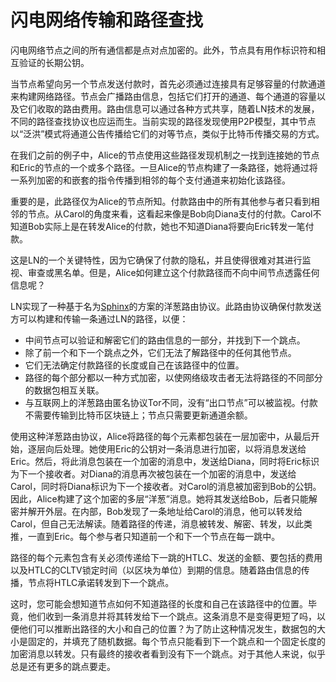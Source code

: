 # 闪电网络传输和路径查找

 闪电网络节点之间的所有通信都是点对点加密的。此外，节点具有用作标识符和相互验证的长期公钥。

当节点希望向另一个节点发送付款时，首先必须通过连接具有足够容量的付款通道来构建网络路径。节点会广播路由信息，包括它们打开的通道、每个通道的容量以及它们收取的路由费用。路由信息可以通过各种方式共享，随着LN技术的发展，不同的路径查找协议也应运而生。当前实现的路径发现使用P2P模型，其中节点以“泛洪”模式将通道公告传播给它们的对等节点，类似于比特币传播交易的方式。

在我们之前的例子中，Alice的节点使用这些路径发现机制之一找到连接她的节点和Eric的节点的一个或多个路径。一旦Alice的节点构建了一条路径，她将通过将一系列加密的和嵌套的指令传播到相邻的每个支付通道来初始化该路径。

重要的是，此路径仅为Alice的节点所知。付款路由中的所有其他参与者只看到相邻的节点。从Carol的角度来看，这看起来像是Bob向Diana支付的付款。Carol不知道Bob实际上是在转发Alice的付款，她也不知道Diana将要向Eric转发一笔付款。

这是LN的一个关键特性，因为它确保了付款的隐私，并且使得很难对其进行监视、审查或黑名单。但是，Alice如何建立这个付款路径而不向中间节点透露任何信息呢？

LN实现了一种基于名为[Sphinx](https://cypherpunks.ca/\~iang/pubs/Sphinx\_Oakland09.pdf)的方案的洋葱路由协议。此路由协议确保付款发送方可以构建和传输一条通过LN的路径，以便：

* 中间节点可以验证和解密它们的路由信息的一部分，并找到下一个跳点。
* 除了前一个和下一个跳点之外，它们无法了解路径中的任何其他节点。
* 它们无法确定付款路径的长度或自己在该路径中的位置。
* 路径的每个部分都以一种方式加密，以使网络级攻击者无法将路径的不同部分的数据包相互关联。
* 与互联网上的洋葱路由匿名协议Tor不同，没有“出口节点”可以被监视。付款不需要传输到比特币区块链上；节点只需要更新通道余额。

使用这种洋葱路由协议，Alice将路径的每个元素都包装在一层加密中，从最后开始，逐层向后处理。她使用Eric的公钥对一条消息进行加密，以将消息发送给Eric。然后，将此消息包装在一个加密的消息中，发送给Diana，同时将Eric标识为下一个接收者。对Diana的消息再次被包装在一个加密的消息中，发送给Carol，同时将Diana标识为下一个接收者。对Carol的消息被加密到Bob的公钥。因此，Alice构建了这个加密的多层“洋葱”消息。她将其发送给Bob，后者只能解密并解开外层。在内部，Bob发现了一条地址给Carol的消息，他可以转发给Carol，但自己无法解读。随着路径的传递，消息被转发、解密、转发，以此类推，一直到Eric。每个参与者只知道前一个和下一个节点在每一跳中。

路径的每个元素包含有关必须传递给下一跳的HTLC、发送的金额、要包括的费用以及HTLC的CLTV锁定时间（以区块为单位）到期的信息。随着路由信息的传播，节点将HTLC承诺转发到下一个跳点。

这时，您可能会想知道节点如何不知道路径的长度和自己在该路径中的位置。毕竟，他们收到一条消息并将其转发给下一个跳点。这条消息不是变得更短了吗，以便他们可以推断出路径的大小和自己的位置？为了防止这种情况发生，数据包的大小是固定的，并填充了随机数据。每个节点只能看到下一个跳点和一个固定长度的加密消息以转发。只有最终的接收者看到没有下一个跳点。对于其他人来说，似乎总是还有更多的跳点要走。
